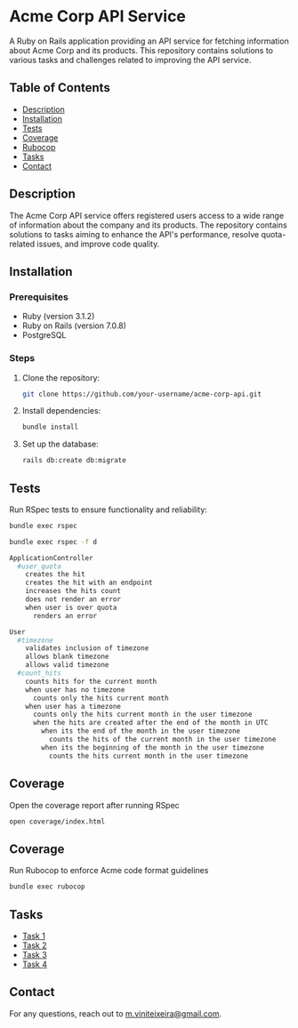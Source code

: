 # Acme Corp API Service

A Ruby on Rails application providing an API service for fetching information about Acme Corp and its products. This repository contains solutions to various tasks and challenges related to improving the API service.

## Table of Contents

- [Description](#description)
- [Installation](#installation)
- [Tests](#tests)
- [Coverage](#coverage)
- [Rubocop](#rubocop)
- [Tasks](#tasks)
- [Contact](#contact)

## Description

The Acme Corp API service offers registered users access to a wide range of information about the company and its products. The repository contains solutions to tasks aiming to enhance the API's performance, resolve quota-related issues, and improve code quality.

## Installation

### Prerequisites

- Ruby (version 3.1.2)
- Ruby on Rails (version 7.0.8)
- PostgreSQL

### Steps

1. Clone the repository:

   ```bash
   git clone https://github.com/your-username/acme-corp-api.git
   ```

2. Install dependencies:

   ```bash
   bundle install
   ```

3. Set up the database:

   ```bash
   rails db:create db:migrate
   ```

## Tests

Run RSpec tests to ensure functionality and reliability:

```bash
bundle exec rspec
```

```bash
bundle exec rspec -f d

ApplicationController
  #user_quota
    creates the hit
    creates the hit with an endpoint
    increases the hits count
    does not render an error
    when user is over quota
      renders an error

User
  #timezone
    validates inclusion of timezone
    allows blank timezone
    allows valid timezone
  #count_hits
    counts hits for the current month
    when user has no timezone
      counts only the hits current month
    when user has a timezone
      counts only the hits current month in the user timezone
      when the hits are created after the end of the month in UTC
        when its the end of the month in the user timezone
          counts the hits of the current month in the user timezone
        when its the beginning of the month in the user timezone
          counts the hits current month in the user timezone
```

## Coverage

Open the coverage report after running RSpec

```bash
open coverage/index.html
```

## Coverage

Run Rubocop to enforce Acme code format guidelines

```bash
bundle exec rubocop
```

## Tasks

- [Task 1](https://github.com/marcosteixeira/acme_api/pull/1)
- [Task 2](https://github.com/marcosteixeira/acme_api/pull/2)
- [Task 3](https://github.com/marcosteixeira/acme_api/pull/3)
- [Task 4](https://github.com/marcosteixeira/acme_api/pull/4)

## Contact

For any questions, reach out to [m.viniteixeira@gmail.com](mailto:m.viniteixeira@gmail.com).
